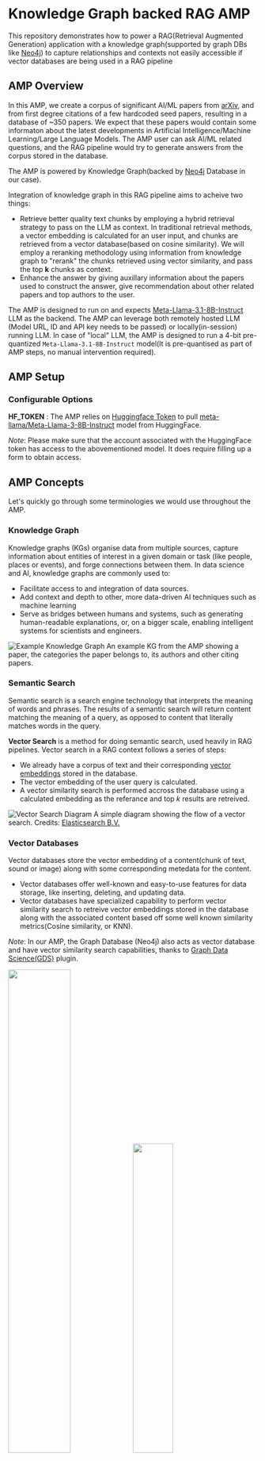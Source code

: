 # Knowledge Graph backed RAG AMP

This repository demonstrates how to power a RAG(Retrieval Augmented Generation) application with a knowledge graph(supported by graph DBs like [Neo4j](https://neo4j.com/)) to capture relationships and contexts not easily accessible if vector databases are being used in a RAG pipeline

## AMP Overview

In this AMP, we create a corpus of significant AI/ML papers from [arXiv](https://arxiv.org/), and from first degree citations of a few hardcoded seed papers, resulting in a database of ~350 papers. We expect that these papers would contain some informaton about the latest developments in Artificial Intelligence/Machine Learning/Large Language Models. The AMP user can ask AI/ML related questions, and the RAG pipeline would try to generate answers from the corpus stored in the database.

The AMP is powered by Knowledge Graph(backed by [Neo4j](https://neo4j.com/) Database in our case).

Integration of knowledge graph in this RAG pipeline aims to acheive two things:
 - Retrieve better quality text chunks by employing a hybrid retrieval strategy to pass on the LLM as context. In traditional retrieval methods, a vector embedding is calculated for an user input, and chunks are retrieved from a vector database(based on cosine similarity). We will employ a reranking methodology using information from knowledge graph to "rerank" the chunks retrieved using vector similarity, and pass the top **k** chunks as context.
 - Enhance the answer by giving auxillary information about the papers used to construct the answer, give recommendation about other related papers and top authors to the user.

The AMP is designed to run on and expects [Meta-Llama-3.1-8B-Instruct](https://huggingface.co/meta-llama/Meta-Llama-3.1-8B-Instruct) LLM as the backend. The AMP can leverage both remotely hosted LLM (Model URL, ID and API key needs to be passed) or locally(in-session) running LLM. In case of "local" LLM, the AMP is designed to run a 4-bit pre-quantized `Meta-Llama-3.1-8B-Instruct` model(It is pre-quantised as part of AMP steps, no manual intervention required).

## AMP Setup

### Configurable Options

**HF_TOKEN** : The AMP relies on [Huggingface Token](https://huggingface.co/docs/hub/en/security-tokens) to pull [meta-llama/Meta-Llama-3-8B-Instruct](https://huggingface.co/meta-llama/Meta-Llama-3-8B-Instruct) model from HuggingFace.

*Note*: Please make sure that the account associated with the HuggingFace token has access to the abovementioned model. It does require filling up a form to obtain access.

## AMP Concepts

Let's quickly go through some terminologies we would use throughout the AMP.

### Knowledge Graph

Knowledge graphs (KGs) organise data from multiple sources, capture information about entities of interest in a given domain or task (like people, places or events), and forge connections between them. In data science and AI, knowledge graphs are commonly used to:

 - Facilitate access to and integration of data sources.
 - Add context and depth to other, more data-driven AI techniques such as machine learning
 - Serve as bridges between humans and systems, such as generating human-readable explanations, or, on a bigger scale, enabling intelligent systems for scientists and engineers. 

![Example Knowledge Graph](./assets/example_knowledge_graph.png)
<span class="caption">An example KG from the AMP showing a paper, the categories the paper belongs to, its authors and other citing papers.</span>

### Semantic Search

Semantic search is a search engine technology that interprets the meaning of words and phrases. The results of a semantic search will return content matching the meaning of a query, as opposed to content that literally matches words in the query.

**Vector Search** is a method for doing semantic search, used heavily in RAG pipelines. Vector search in a RAG context follows a series of steps:
 - We already have a corpus of text and their corresponding [vector embeddings](https://www.elastic.co/what-is/vector-embedding) stored in the database.
 - The vector embedding of the user query is calculated.
 - A vector similarity search is performed accross the database using a calculated embedding as the referance and top *k* results are retreived.

![Vector Search Diagram](./assets/vector-search-diagram.png)
<span class="caption">A simple diagram showing the flow of a vector search. Credits: [Elasticsearch B.V.](https://www.elastic.co/what-is/vector-embedding)</span>

### Vector Databases

Vector databases store the vector embedding of a content(chunk of text, sound or image) along with some corresponding metedata for the content.

 - Vector databases offer well-known and easy-to-use features for data storage, like inserting, deleting, and updating data.
 - Vector databases have specialized capability to perform vector similarity search to retreive vector embeddings stored in the database along with the associated content based off some well known similarity metrics(Cosine similarity, or KNN).

*Note*: In our AMP, the Graph Database (Neo4j) also acts as vector database and have vector similarity search capabilities, thanks to [Graph Data Science(GDS)](https://github.com/neo4j/graph-data-science) plugin.

<img src="./assets/paper_with_chunks.png"  width="50%" height="50%" /><img src="./assets/chunk_attributes.png"  width="40%" height="40%" />

<span class="caption">The diagrams show how chunks are connected to their source paper in the knowledge graph. Each chunk holds the text and the precomputed embedding of the text.</span>

### Retrieval Augmented Generation (RAG)

Retrieval-augmented generation (RAG) is a technique for enhancing the accuracy and reliability of generative AI models with facts fetched from external sources.

Steps involvded in a RAG pipeline (Ref:[Langchain](https://blog.langchain.dev/tutorial-chatgpt-over-your-data/)):
 - Ingestion of Data
   - Load data sources into text
   - Chunk the text: This is necessary because language models generally have a limit to the amount of text they can deal with, so creating as small chunks of text as possible is necessary.
   - Embed text: this involves creating a numerical embedding for each chunk of text. 
   - Load embeddings to vectorstore: this involves putting embeddings and documents into a vectorstore(Native vector database or graph database in our case).
   - ![RAG Ingestion Diagram](./assets/RAG-ingestion.png)
 - Querying of Data
   - Calculate vector embedding of the user query.
   - Lookup relevant documents: Using the embedding and vectorstore created during ingestion, we can look up relevant documents for the answer
   - Generate a response: Given the user query and the relevant documents as context, we can use a language model to generate a response.
   - ![RAG Query Diagram](./assets/RAG-query.png)

### Re-Ranking

Reranking is a part of two-stage retreival systems where:
 1. Using vector databases and embedding model, we retrieve a set of relevant documents.
 2. Reranker model is used to "rerank" the documents retrieved in the first stage, and then we cut-off the context at top `k` results.

#### [ColBERT](https://github.com/stanford-futuredata/ColBERT) based Reranking

ColBERT encodes each passage into a matrix of token-level embeddings. Then at search time, it embeds every query into another matrix and efficiently finds passages that contextually match the query using scalable vector-similarity (`MaxSim`) operators.
Each passage(or chunk) is assgined a ColBERT score based upon similarity to the user query, and the score can be used to "rerank" chunks retrieved by vector search.

## How does Knowledge Graph fit in our AMP?

We leverage KG in two ways in order to make this RAG system better than plain(vanilla) RAG:
 1. We aim to enhance the quality of context retreived by choosing chunks from relatively "high-quality" papers.
 2. Provide additional information about the papers used to answer a certain question, which could have been more complex in case of traditional vector databases.

### Hybrid RAG

Since we have a small but related set of AI/ML papers, there would be a lot of "citation" relationships between papers. We define a paper to be of **"Higher Quality"** if it has more number of citations. The number of citations can be computed for a specific paper from the knowledge graph that we have built.

We employ a "hybrid" strategy to retrieve chunks where we take into consideration the semantic similarity as well as the "quality" of the paper the chunk is coming from, before passing it to LLM as context.

#### Hybrid retrieval algorithm for top `k` chunks:
 1. Retrieve `4*k` chunks using vector similarity(to the user query) from the Database.
 2. Rerank the chunks using [ColBERT](#colbert-based-reranking), cut-off the number of chunks at `2*k`. Store the **ColBERT Score** as well.
 3. Calculate a **hybrid score** = `(normalized ColBERT score) + (normalised number of citations to the chunk's paper)`. Rerank again based on the hybrid score, and pick top `k` chunks as context.

### Additional Information for Papers Used

We instruct the LLM to provide us the [arXiv IDs](https://info.arxiv.org/help/arxiv_identifier.html) of the chunks used. We then use the arXiv IDs to extract some additional information about the papers so that user can search more about them. Retrieval of additional information have been made easy by graph databases, which could have been quite tricky in case of tradional vector databases. The information is then passed to the LLM for proper formatting of the response. Some of the information retrieved are:

 - Paper Title
 - Related Papers: Top 3 most cited papers which also cite the paper in question. Knowledge graph helps in capturing this information.
 - Top Authors: Top 3 most cited authors of the paper in question.
 - Summary: Summary of the paper's abstract in two lines.
<img src="./assets/top_authors_and_related_papers_example.png"  width="50%" height="50%" />

<span class="caption">The image shows "Top Authors" & "Related Papers" for the "Attention Is All You Need" paper.</span>

## AMP Flow

 1. The AMP and the underlying promts are designed to run on Llama 3 family of models, especially [Meta-Llama-3.1-8B-Instruct](https://huggingface.co/meta-llama/Meta-Llama-3.1-8B-Instruct). The first page gives two choices:
   - Use in-session 4-bit quantized version of Llama 3.1 Instruct. The model is already cached in the project volume as part of AMP steps.
   - Bring-Your-Own-Llama-3.1: You can provide OpenAI APi comptatible endpoint, along with Model ID and authorization token. There are various providers offering free tier API usage like [OpenRouter](https://openrouter.ai/models/meta-llama/llama-3.1-8b-instruct:free). Alternatively, you can also use Llama 3.1 hosted on **Cloudera AI Inference** service which has been [tech previewed](https://blog.cloudera.com/cloudera-introduces-ai-inference-service-with-nvidia-nim/).  
   ![LLM selection page](./assets/llm_selection_page.gif)

 2. In the next page, we can ask the RAG pipeline AI/ML related question. It will produce 3 outputs:
    - Answer using Vanilla RAG, as if we are running a plain old vector database, with no reranking of chunks.
    - Answer using Hybrid RAG, where we rerank the chunks based on the "quality" of the papers.
    - A follow-up information about the papers used to generate the answer in case of Hybrid RAG.
  
  3. The page also contains a "graphical" representation of the papers used, related papers and top authors.   
  ![RAG page](./assets/rag_page_gif.gif)

## AMP Requirements

### CPU
 - CML CPU workloads with resource profiles up to **(2 vCPU/16 GiB memory)** would be provisioned.
 - **Additional resource of (1 vCPU/4 GiB)** memory would be requested to run Neo4j graph DB instance. There is no requirement of GPU enabled node here, can it may be scheduled on CPU-only node as well.

### GPU
 - Nvidia GPU with 16GB vRAM is required at minimum(to run both the embedding model & quantized LLM).
   - Tested with Nvidia Tesla T4 GPU (AWS: [g4dn series](https://aws.amazon.com/ec2/instance-types/g4/), Azure: [Standard_NC4as_T4_v3](https://learn.microsoft.com/en-us/azure/virtual-machines/nct4-v3-series))

### CML Runtime
 - PBJ-wWrkbench - Python3.10 - Nvidia GPU - 2023.05

